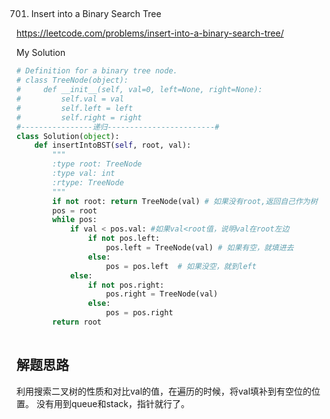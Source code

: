 ## 
701. Insert into a Binary Search Tree

https://leetcode.com/problems/insert-into-a-binary-search-tree/

My Solution

```python
# Definition for a binary tree node.
# class TreeNode(object):
#     def __init__(self, val=0, left=None, right=None):
#         self.val = val
#         self.left = left
#         self.right = right
#----------------递归------------------------#
class Solution(object):
    def insertIntoBST(self, root, val):
        """
        :type root: TreeNode
        :type val: int
        :rtype: TreeNode
        """
        if not root: return TreeNode(val) # 如果没有root,返回自己作为树
        pos = root
        while pos:
            if val < pos.val: #如果val<root值，说明val在root左边
                if not pos.left:
                    pos.left = TreeNode(val) # 如果有空，就填进去
                else:
                    pos = pos.left  # 如果没空，就到left
            else:
                if not pos.right:
                    pos.right = TreeNode(val) 
                else:
                    pos = pos.right
        return root
                
```
## 解题思路
利用搜索二叉树的性质和对比val的值，在遍历的时候，将val填补到有空位的位置。
没有用到queue和stack，指针就行了。
